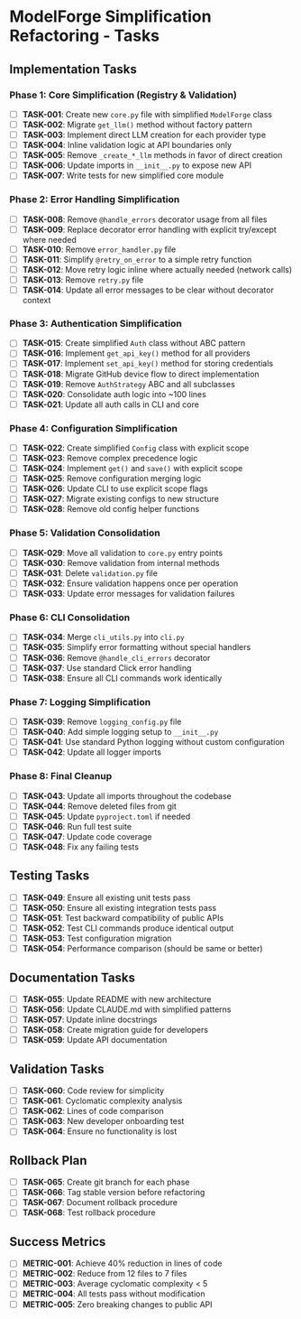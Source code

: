 # ModelForge Simplification Refactoring - Tasks

## Implementation Tasks

### Phase 1: Core Simplification (Registry & Validation)

- [ ] **TASK-001**: Create new `core.py` file with simplified `ModelForge` class
- [ ] **TASK-002**: Migrate `get_llm()` method without factory pattern
- [ ] **TASK-003**: Implement direct LLM creation for each provider type
- [ ] **TASK-004**: Inline validation logic at API boundaries only
- [ ] **TASK-005**: Remove `_create_*_llm` methods in favor of direct creation
- [ ] **TASK-006**: Update imports in `__init__.py` to expose new API
- [ ] **TASK-007**: Write tests for new simplified core module

### Phase 2: Error Handling Simplification

- [ ] **TASK-008**: Remove `@handle_errors` decorator usage from all files
- [ ] **TASK-009**: Replace decorator error handling with explicit try/except where needed
- [ ] **TASK-010**: Remove `error_handler.py` file
- [ ] **TASK-011**: Simplify `@retry_on_error` to a simple retry function
- [ ] **TASK-012**: Move retry logic inline where actually needed (network calls)
- [ ] **TASK-013**: Remove `retry.py` file
- [ ] **TASK-014**: Update all error messages to be clear without decorator context

### Phase 3: Authentication Simplification

- [ ] **TASK-015**: Create simplified `Auth` class without ABC pattern
- [ ] **TASK-016**: Implement `get_api_key()` method for all providers
- [ ] **TASK-017**: Implement `set_api_key()` method for storing credentials
- [ ] **TASK-018**: Migrate GitHub device flow to direct implementation
- [ ] **TASK-019**: Remove `AuthStrategy` ABC and all subclasses
- [ ] **TASK-020**: Consolidate auth logic into ~100 lines
- [ ] **TASK-021**: Update all auth calls in CLI and core

### Phase 4: Configuration Simplification

- [ ] **TASK-022**: Create simplified `Config` class with explicit scope
- [ ] **TASK-023**: Remove complex precedence logic
- [ ] **TASK-024**: Implement `get()` and `save()` with explicit scope
- [ ] **TASK-025**: Remove configuration merging logic
- [ ] **TASK-026**: Update CLI to use explicit scope flags
- [ ] **TASK-027**: Migrate existing configs to new structure
- [ ] **TASK-028**: Remove old config helper functions

### Phase 5: Validation Consolidation

- [ ] **TASK-029**: Move all validation to `core.py` entry points
- [ ] **TASK-030**: Remove validation from internal methods
- [ ] **TASK-031**: Delete `validation.py` file
- [ ] **TASK-032**: Ensure validation happens once per operation
- [ ] **TASK-033**: Update error messages for validation failures

### Phase 6: CLI Consolidation

- [ ] **TASK-034**: Merge `cli_utils.py` into `cli.py`
- [ ] **TASK-035**: Simplify error formatting without special handlers
- [ ] **TASK-036**: Remove `@handle_cli_errors` decorator
- [ ] **TASK-037**: Use standard Click error handling
- [ ] **TASK-038**: Ensure all CLI commands work identically

### Phase 7: Logging Simplification

- [ ] **TASK-039**: Remove `logging_config.py` file
- [ ] **TASK-040**: Add simple logging setup to `__init__.py`
- [ ] **TASK-041**: Use standard Python logging without custom configuration
- [ ] **TASK-042**: Update all logger imports

### Phase 8: Final Cleanup

- [ ] **TASK-043**: Update all imports throughout the codebase
- [ ] **TASK-044**: Remove deleted files from git
- [ ] **TASK-045**: Update `pyproject.toml` if needed
- [ ] **TASK-046**: Run full test suite
- [ ] **TASK-047**: Update code coverage
- [ ] **TASK-048**: Fix any failing tests

## Testing Tasks

- [ ] **TASK-049**: Ensure all existing unit tests pass
- [ ] **TASK-050**: Ensure all existing integration tests pass
- [ ] **TASK-051**: Test backward compatibility of public APIs
- [ ] **TASK-052**: Test CLI commands produce identical output
- [ ] **TASK-053**: Test configuration migration
- [ ] **TASK-054**: Performance comparison (should be same or better)

## Documentation Tasks

- [ ] **TASK-055**: Update README with new architecture
- [ ] **TASK-056**: Update CLAUDE.md with simplified patterns
- [ ] **TASK-057**: Update inline docstrings
- [ ] **TASK-058**: Create migration guide for developers
- [ ] **TASK-059**: Update API documentation

## Validation Tasks

- [ ] **TASK-060**: Code review for simplicity
- [ ] **TASK-061**: Cyclomatic complexity analysis
- [ ] **TASK-062**: Lines of code comparison
- [ ] **TASK-063**: New developer onboarding test
- [ ] **TASK-064**: Ensure no functionality is lost

## Rollback Plan

- [ ] **TASK-065**: Create git branch for each phase
- [ ] **TASK-066**: Tag stable version before refactoring
- [ ] **TASK-067**: Document rollback procedure
- [ ] **TASK-068**: Test rollback procedure

## Success Metrics

- [ ] **METRIC-001**: Achieve 40% reduction in lines of code
- [ ] **METRIC-002**: Reduce from 12 files to 7 files
- [ ] **METRIC-003**: Average cyclomatic complexity < 5
- [ ] **METRIC-004**: All tests pass without modification
- [ ] **METRIC-005**: Zero breaking changes to public API
